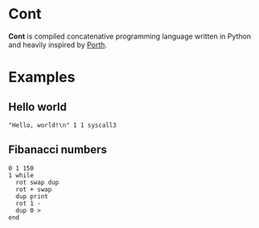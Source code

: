 # Cont

__Cont__ is compiled concatenative programming language written in Python and heavily inspired by [Porth](https://gitlab.com/tsoding/porth).  

# Examples
## Hello world
```
"Hello, world!\n" 1 1 syscall3
```

## Fibanacci numbers
```
0 1 150 
1 while
  rot swap dup 
  rot + swap
  dup print
  rot 1 - 
  dup 0 > 
end 
```